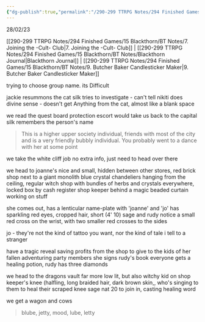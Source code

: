 ```yaml
---
{"dg-publish":true,"permalink":"/290-299 TTRPG Notes/294 Finished Games/15 Blackthorn/BT Notes/8. Heading Out/"}
---
```



28/02/23

[[290-299 TTRPG Notes/294 Finished Games/15 Blackthorn/BT Notes/7. Joining the -Cult- Club\|7. Joining the -Cult- Club]] | [[290-299 TTRPG Notes/294 Finished Games/15 Blackthorn/BT Notes/Blackthorn Journal\|Blackthorn Journal]] | [[290-299 TTRPG Notes/294 Finished Games/15 Blackthorn/BT Notes/9. Butcher Baker Candlesticker Maker\|9. Butcher Baker Candlesticker Maker]]

trying to choose group name. its Difficult

jackie resummons the cat
silk tries to investigate - can't tell
nikiti does divine sense - doesn't get Anything from the cat, almost like a blank space

we read the quest board
protection escort would take us back to the capital
silk remembers the person's name 
> This is a higher upper society individual, friends with most of the city and is a very friendly bubbly individual. 
> You probably went to a dance with her at some point

we take the white cliff job
no extra info, just need to head over there

we head to joanne's
nice and small, hidden between other stores, red brick shop next to a giant monolith blue crystal
chandeliers hanging from the ceiling, regular witch shop with bundles of herbs and crystals everywhere, locked box by cash register
shop keeper behind a magic beaded curtain working on stuff

she comes out, has a lenticular name-plate with 'joanne' and 'jo'
has sparkling red eyes, cropped hair, short (4' 10)
sage and rudy notice a small red cross on the wrist, with two smaller red crosses to the sides

jo - they're not the kind of tattoo you want, nor the kind of tale i tell to a stranger

have a tragic reveal
saving profits from the shop to give to the kids of her fallen adventuring party members
she signs rudy's book
everyone gets a healing potion, rudy has three diamonds

we head to the dragons vault
far more low lit, but also witchy
kid on shop keeper's knee (halfling, long braided hair, dark brown skin,, who's singing to them to heal their scraped knee
sage nat 20 to join in, casting healing word

we get a wagon and cows
> blube, jetty, mood, lube, letty